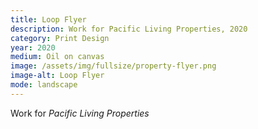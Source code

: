 ```yaml
---
title: Loop Flyer
description: Work for Pacific Living Properties, 2020
category: Print Design
year: 2020
medium: Oil on canvas
image: /assets/img/fullsize/property-flyer.png
image-alt: Loop Flyer
mode: landscape
---
```


Work for *Pacific Living Properties*